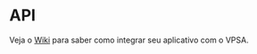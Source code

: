 API
===

Veja o [Wiki](https://github.com/VPSA/api/wiki) para saber como integrar seu aplicativo com o VPSA.
